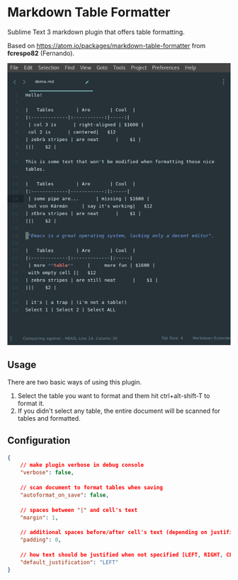 # Markdown Table Formatter

Sublime Text 3 markdown plugin that offers table formatting.

Based on https://atom.io/packages/markdown-table-formatter from **fcrespo82** (Fernando).

![Example](mtf_show_off_small.gif)

## Usage

There are two basic ways of using this plugin.  
  
1. Select the table you want to format and them hit ctrl+alt-shift-T to format it.  
2. If you didn't select any table, the entire document will be scanned for tables and formatted.  

## Configuration

```json
{
	// make plugin verbose in debug console
	"verbose": false,

	// scan document to format tables when saving
	"autoformat_on_save": false,

	// spaces between "|" and cell's text
	"margin": 1,

	// additional spaces before/after cell's text (depending on justification)
	"padding": 0,

	// how text should be justified when not specified [LEFT, RIGHT, CENTER]
	"default_justification": "LEFT"
}
```
